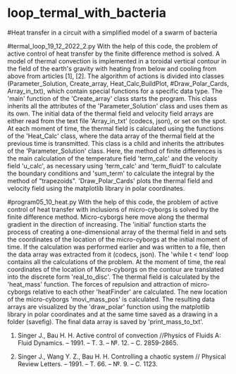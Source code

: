 # loop_termal_with_bacteria

#Heat transfer in a circuit with a simplified model of a swarm of bacteria

#termal_loop_19_12_2022_2.py
With the help of this code, the problem of active control of heat transfer by the finite difference method is solved.
A model of thermal convection is implemented in a toroidal vertical contour in the field of the earth's gravity with heating from below and cooling from above from articles [1], [2].
The algorithm of actions is divided into classes (Parameter_Solution, Create_array, Heat_Calc,BuildPlot, #Draw_Polar_Cards, Array_in_txt), which contain special functions for a specific data type.
The 'main' function of the 'Create_array' class starts the program.
This class inherits all the attributes of the 'Parameter_Solution' class and uses them as its own.
The initial data of the thermal field and velocity field arrays are either read from the text file 'Array_in_txt' (codecs, json), or set on the spot.
At each moment of time, the thermal field is calculated using the functions of the 'Heat_Calc' class, where the data array of the thermal field at the previous time is transmitted.
This class is a child and inherits the attributes of the 'Parameter_Solution' class.
Here, the method of finite differences is the main calculation of the temperature field 'term_calc' and the velocity field 'u_calc', as necessary using 'term_calc' and 'term_fluid1' to calculate the boundary conditions and 'sum_term' to calculate the integral by the method of "trapezoids".
'Draw_Polar_Cards' plots the thermal field and velocity field using the matplotlib library in polar coordinates.


#program05_10_heat.py
With the help of this code, the problem of active control of heat transfer with inclusions of micro-cyborgs is solved by the finite difference method.  Micro-cyborgs here move along the thermal gradient in the direction of increasing.
The 'initial' function starts the process of creating a one-dimensional array of the thermal field in and sets the coordinates of the location of the micro-cyborgs at the initial moment of time. 
If the calculation was performed earlier and was written to a file, then the data array was extracted from it (codecs, json).
The 'while t < tend' loop  contains all the calculations of the problem.
At the moment of time, the real coordinates of the location of Micro-cyborgs on the contour are translated into the discrete form 'real_to_disc'. 
The thermal field is calculated by the 'heat_mass' function. 
The forces of repulsion and attraction of micro-cyborgs relative to each other 'heatFinder' are calculated.
The new location of the micro-cyborgs 'movi_mass_pos' is calculated.
The resulting data arrays are visualized by the 'draw_polar' function using the matplotlib library in polar coordinates and at the same time saved as a drawing in a folder (savefig).
The final data array is saved by 'print_mass_to_txt'.


1.	Singer J., Bau H. H. Active control of convection //Physics of Fluids A: Fluid Dynamics. – 1991. – Т. 3. – №. 12. – С. 2859-2865.

2. Singer J., Wang Y. Z., Bau H. H. Controlling a chaotic system // Physical Review Letters. – 1991. – Т. 66. – №. 9. – С. 1123.
